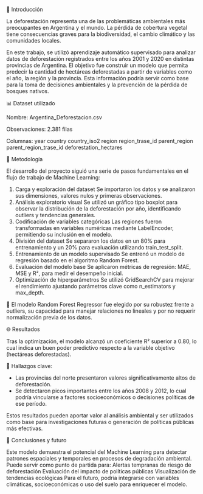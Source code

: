 🌳 Introducción

La deforestación representa una de las problemáticas ambientales más preocupantes en Argentina y el mundo. La pérdida de cobertura vegetal tiene consecuencias graves para la biodiversidad, el cambio climático y las comunidades locales.

En este trabajo, se utilizó aprendizaje automático supervisado para analizar datos de deforestación registrados entre los años 2001 y 2020 en distintas provincias de Argentina. El objetivo fue construir un modelo que permita predecir la cantidad de hectáreas deforestadas a partir de variables como el año, la región y la provincia. Esta información podría servir como base para la toma de decisiones ambientales y la prevención de la pérdida de bosques nativos.

📊 Dataset utilizado

Nombre: Argentina_Deforestacion.csv

Observaciones: 2.381 filas

Columnas:
 year
 country
 country_iso2
 region
 region_trase_id
 parent_region
 parent_region_trase_id
 deforestation_hectares

🔄 Metodología

El desarrollo del proyecto siguió una serie de pasos fundamentales en el flujo de trabajo de Machine Learning:
1. Carga y exploración del dataset
   Se importaron los datos y se analizaron sus dimensiones, valores nulos y primeras observaciones.
2. Análisis exploratorio visual 
   Se utilizó un gráfico tipo boxplot para observar la distribución de la deforestación por año, identificando outliers y tendencias generales.
3. Codificación de variables categóricas
   Las regiones fueron transformadas en variables numéricas mediante LabelEncoder, permitiendo su inclusión en el modelo.
4. División del dataset 
   Se separaron los datos en un 80% para entrenamiento y un 20% para evaluación utilizando train_test_split.
5. Entrenamiento de un modelo supervisado
   Se entrenó un modelo de regresión basado en el algoritmo Random Forest.
6. Evaluación del modelo base
   Se aplicaron métricas de regresión: MAE, MSE y R², para medir el desempeño inicial.
7. Optimización de hiperparámetros 
   Se utilizó GridSearchCV para mejorar el rendimiento ajustando parámetros clave como n_estimators y max_depth.
   
📌 El modelo Random Forest Regressor fue elegido por su robustez frente a outliers, su capacidad para manejar relaciones no lineales y por no requerir normalización previa de los datos.

🌐 Resultados

Tras la optimización, el modelo alcanzó un coeficiente R² superior a 0.80, lo cual indica un buen poder predictivo respecto a la variable objetivo (hectáreas deforestadas).

📍 Hallazgos clave:
- Las provincias del norte presentaron valores significativamente altos de deforestación.
- Se detectaron picos importantes entre los años 2008 y 2012, lo cual podría vincularse a factores socioeconómicos o decisiones políticas de ese período.

Estos resultados pueden aportar valor al análisis ambiental y ser utilizados como base para investigaciones futuras o generación de políticas públicas más efectivas.

🌱 Conclusiones y futuro

Este modelo demuestra el potencial del Machine Learning para detectar patrones espaciales y temporales en procesos de degradación ambiental. Puede servir como punto de partida para:
Alertas tempranas de riesgo de deforestación
Evaluación del impacto de políticas públicas
Visualización de tendencias ecológicas
Para el futuro, podría integrarse con variables climáticas, socioeconómicas o uso del suelo para enriquecer el modelo.
